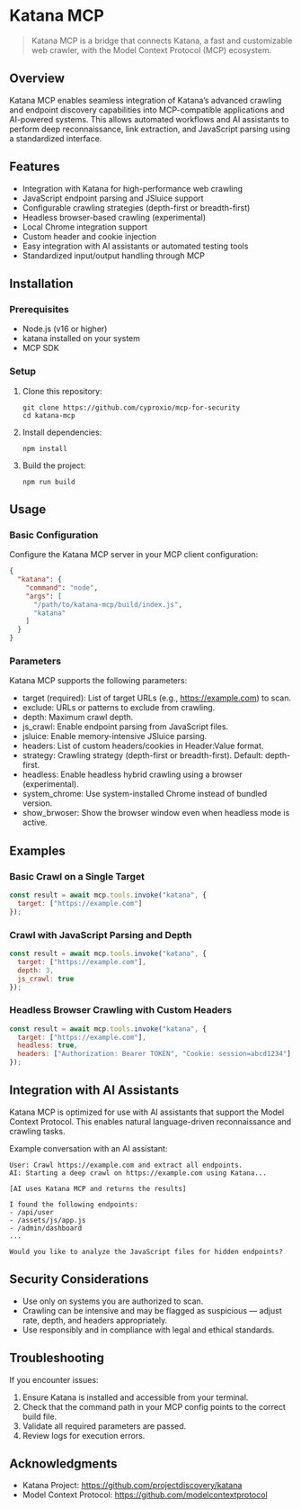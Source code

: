 # Katana MCP

> Katana MCP is a bridge that connects Katana, a fast and customizable web crawler, with the Model Context Protocol (MCP) ecosystem.


## Overview

Katana MCP enables seamless integration of Katana’s advanced crawling and endpoint discovery capabilities into MCP-compatible applications and AI-powered systems. This allows automated workflows and AI assistants to perform deep reconnaissance, link extraction, and JavaScript parsing using a standardized interface.


## Features

- Integration with Katana for high-performance web crawling
- JavaScript endpoint parsing and JSluice support
- Configurable crawling strategies (depth-first or breadth-first)
- Headless browser-based crawling (experimental)
- Local Chrome integration support
- Custom header and cookie injection
- Easy integration with AI assistants or automated testing tools
- Standardized input/output handling through MCP

## Installation

### Prerequisites

- Node.js (v16 or higher)
- katana installed on your system
- MCP SDK

### Setup

1. Clone this repository:
   ```
   git clone https://github.com/cyproxio/mcp-for-security
   cd katana-mcp
   ```

2. Install dependencies:
   ```
   npm install
   ```

3. Build the project:
   ```
   npm run build
   ```

## Usage

### Basic Configuration

Configure the Katana MCP server in your MCP client configuration:

```json
{
  "katana": {
    "command": "node",
    "args": [
      "/path/to/katana-mcp/build/index.js",
      "katana"
    ]
  }
}
```

### Parameters
Katana MCP supports the following parameters:
- target (required): List of target URLs (e.g., https://example.com) to scan.
- exclude: URLs or patterns to exclude from crawling.
- depth: Maximum crawl depth.
- js_crawl: Enable endpoint parsing from JavaScript files.
- jsluice: Enable memory-intensive JSluice parsing.
- headers: List of custom headers/cookies in Header:Value format.
- strategy: Crawling strategy (depth-first or breadth-first). Default: depth-first.
- headless: Enable headless hybrid crawling using a browser (experimental).
- system_chrome: Use system-installed Chrome instead of bundled version.
- show_brwoser: Show the browser window even when headless mode is active.

## Examples

### Basic Crawl on a Single Target

```javascript
const result = await mcp.tools.invoke("katana", {
  target: ["https://example.com"]
});
```

### Crawl with JavaScript Parsing and Depth

```javascript
const result = await mcp.tools.invoke("katana", {
  target: ["https://example.com"],
  depth: 3,
  js_crawl: true
});
```


### Headless Browser Crawling with Custom Headers

```javascript
const result = await mcp.tools.invoke("katana", {
  target: ["https://example.com"],
  headless: true,
  headers: ["Authorization: Bearer TOKEN", "Cookie: session=abcd1234"]
});
```


## Integration with AI Assistants
Katana MCP is optimized for use with AI assistants that support the Model Context Protocol. This enables natural language-driven reconnaissance and crawling tasks.

Example conversation with an AI assistant:

```
User: Crawl https://example.com and extract all endpoints.
AI: Starting a deep crawl on https://example.com using Katana...

[AI uses Katana MCP and returns the results]

I found the following endpoints:
- /api/user
- /assets/js/app.js
- /admin/dashboard
...

Would you like to analyze the JavaScript files for hidden endpoints?
```

## Security Considerations

- Use only on systems you are authorized to scan.
- Crawling can be intensive and may be flagged as suspicious — adjust rate, depth, and headers appropriately.
- Use responsibly and in compliance with legal and ethical standards.

## Troubleshooting

If you encounter issues:

1.	Ensure Katana is installed and accessible from your terminal.
2.	Check that the command path in your MCP config points to the correct build file.
3.	Validate all required parameters are passed.
4.	Review logs for execution errors.

## Acknowledgments

- Katana Project: https://github.com/projectdiscovery/katana
- Model Context Protocol: https://github.com/modelcontextprotocol